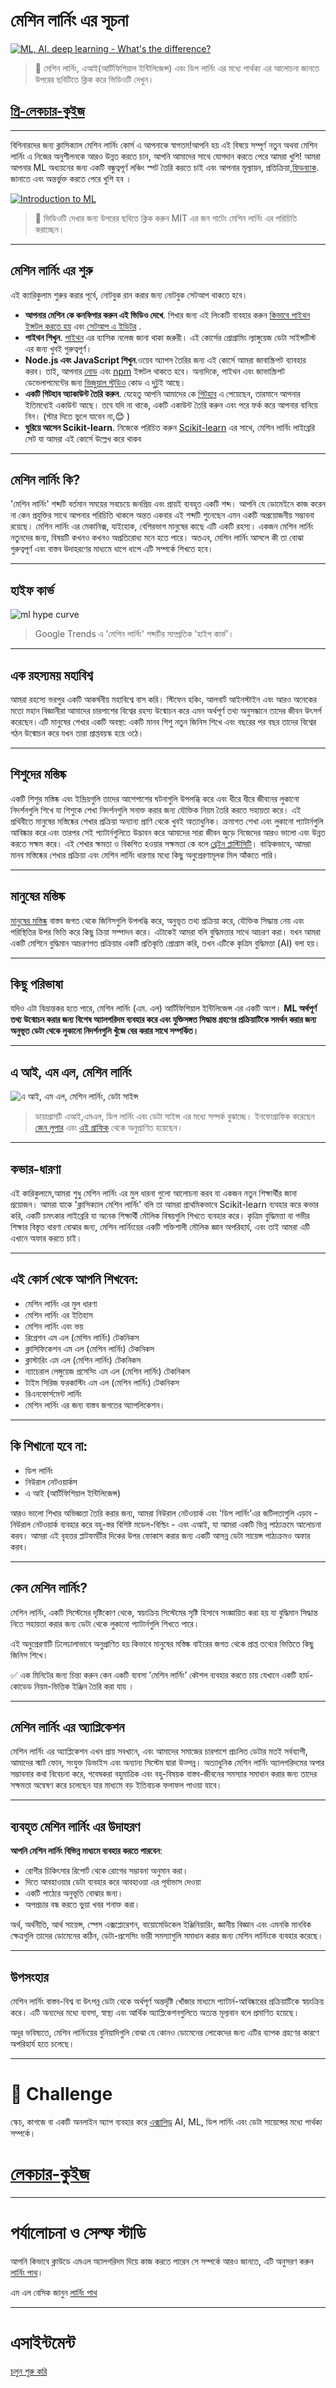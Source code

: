 # মেশিন লার্নিং এর সূচনা 
<!--
Watch the video, then take the pre-lesson quiz
-->

[![ML, AI, deep learning - What's the difference?](https://img.youtube.com/vi/lTd9RSxS9ZE/0.jpg)](https://youtu.be/lTd9RSxS9ZE "ML, AI, deep learning - What's the difference?")

> 🎥 মেশিন লার্নিং, এআই(আর্টিফিশিয়াল ইন্টিলিজেন্স) এবং ডিপ লার্নিং এর মধ্যে পার্থক্য এর আলোচনা জানতে উপরের ছবিটিতে ক্লিক করে ভিডিওটি দেখুন। 

## [প্রি-লেকচার-কুইজ](https://gray-sand-07a10f403.1.azurestaticapps.net/quiz/1/)

---
বিগিনারদের জন্য ক্লাসিক্যাল মেশিন লার্নিং কোর্স এ আপনাকে স্বাগতম!আপনি হয় এই বিষয়ে সম্পূর্ণ নতুন অথবা মেশিন লার্নিং এ নিজের অনুশীলনকে আরও উন্নত করতে চান, আপনি আমাদের সাথে যোগদান করতে পেরে আমরা খুশি! আমরা আপনার ML অধ্যয়নের জন্য একটি বন্ধুত্বপূর্ণ লঞ্চিং স্পট তৈরি করতে চাই এবং আপনার মূল্যায়ন, প্রতিক্রিয়া,[ফিডব্যাক](https://github.com/microsoft/ML-For-Beginners/discussions). জানাতে এবং অন্তর্ভুক্ত করতে পেরে খুশি হব । 


[![Introduction to ML](https://img.youtube.com/vi/h0e2HAPTGF4/0.jpg)](https://youtu.be/h0e2HAPTGF4 "Introduction to ML")


> 🎥 ভিডিওটি দেখার জন্য উপরের ছবিতে ক্লিক করুন
MIT এর জন গাটেং মেশিন লার্নিং এর পরিচিতি করাচ্ছেন। 

---
## মেশিন লার্নিং এর শুরু 

এই ক্যারিকুলাম শুরুর করার পূর্বে, নোটবুক রান করার জন্য নোটবুক সেটআপ থাকতে হবে। 


- **আপনার মেশিন কে কনফিগার করুন এই ভিডিও দেখে**. শিখার জন্য এই লিংকটি ব্যবহার করুন [কিভাবে পাইথন ইন্সটল করতে হয়](https://youtu.be/CXZYvNRIAKM) এবং [সেটআপ এ ইডিটর](https://youtu.be/EU8eayHWoZg) .
- **পাইথন শিখুন**. [পাইথন](https://docs.microsoft.com/learn/paths/python-language/?WT.mc_id=academic-77952-leestott) এর ব্যাসিক নলেজ জানা থাকা জরুরী। এই কোর্সের প্রোগ্রামিং ল্যাঙ্গুয়েজ ডেটা সাইন্সটিস্ট এর জন্য খুবই গুরুত্বপূর্ণ। 
- **Node.js এবং JavaScript শিখুন**.ওয়েব অ্যাপস তৈরির জন্য এই কোর্সে আমরা জাবাস্ক্রিপট ব্যাবহার করব। তাই, আপনার [নোড](https://nodejs.org) এবং [npm](https://www.npmjs.com/) ইন্সটল থাকতে হবে। অন্যদিকে, পাইথন এবং জাভাস্ক্রিপট ডেভেলাপমেন্টের জন্য [ভিজুয়াল স্টুডিও](https://code.visualstudio.com/) কোড এ দুটুই আছে। 
- **একটি গিটহাব অ্যাকাউন্ট তৈরি করুন**. যেহেতু আপনি আমাদের কে [গিটহাব](https://github.com) এ পেয়েছেন, তারমানে আপনার ইতিমধ্যেই একাউন্ট আছে। তবে যদি না থাকে, একটি একাউন্ট তৈরি করুন এবং পরে ফর্ক করে আপনার বানিয়ে নিন। (স্টার দিতে ভুলে যাবেন না,😊 )
- **ঘুরিয়ে আসেন Scikit-learn**. নিজেকে পরিচিত করুন [Scikit-learn](https://scikit-learn.org/stable/user_guide.html) এর সাথে, মেশিন লার্নিং লাইব্রেরি সেট যা আমরা এই কোর্সে উল্লেখ করে থাকব

---
## মেশিন লার্নিং কি?
'মেশিন লার্নিং' শব্দটি বর্তমান সময়ের সবচেয়ে জনপ্রিয় এবং প্রায়ই ব্যবহৃত একটি শব্দ। আপনি যে ডোমেইনে কাজ করেন না কেন প্রযুক্তির সাথে আপনার পরিচিতি থাকলে অন্তত একবার এই শব্দটি শুনেছেন এমন একটি অপ্রয়োজনীয় সম্ভাবনা রয়েছে। মেশিন লার্নিং এর মেকানিক্স, যাইহোক, বেশিরভাগ মানুষের কাছে  এটি একটি রহস্য। একজন মেশিন লার্নিং নতুনদের জন্য, বিষয়টি কখনও কখনও অপ্রতিরোধ্য মনে হতে পারে। অতএব, মেশিন লার্নিং আসলে কী তা বোঝা গুরুত্বপূর্ণ এবং বাস্তব উদাহরণের মাধ্যমে ধাপে ধাপে এটি সম্পর্কে শিখতে হবে।

---
## হাইফ কার্ভ

![ml hype curve](../images/hype.png)

> Google Trends এ 'মেশিন লার্নিং' শব্দটির সাম্প্রতিক 'হাইপ কার্ভ'।

---
## এক রহস্যময় মহাবিশ্ব

আমরা রহস্যে ভরপুর একটি আকর্ষনীয় মহাবিশ্বে বাস করি। স্টিফেন হকিং, আলবার্ট আইনস্টাইন এবং আরও অনেকের মতো মহান বিজ্ঞানীরা আমাদের চারপাশের বিশ্বের রহস্য উন্মোচন করে এমন অর্থপূর্ণ তথ্য অনুসন্ধানে তাদের জীবন উৎসর্গ করেছেন।এটি মানুষের শেখার একটি অবস্থা: একটি মানব শিশু নতুন জিনিস শিখে এবং বছরের পর বছর তাদের বিশ্বের গঠন উন্মোচন করে যখন তারা প্রাপ্তবয়স্ক হয়ে ওঠে।

---

## শিশুদের মস্তিষ্ক 
একটি শিশুর মস্তিষ্ক এবং ইন্দ্রিয়গুলি তাদের আশেপাশের ঘটনাগুলি উপলব্ধি করে এবং ধীরে ধীরে জীবনের লুকানো নিদর্শনগুলি শিখে যা শিশুকে শেখা নিদর্শনগুলি সনাক্ত করার জন্য যৌক্তিক নিয়ম তৈরি করতে সহায়তা করে। এই প্রথিবীতে মানুষের মস্তিষ্কের শেখার প্রক্রিয়া অন্যান্য প্রাণি থেকে খুবই অত্যাধুনিক। ক্রমাগত শেখা এবং লুকানো প্যাটার্নগুলি আবিষ্কার করে এবং তারপর সেই প্যাটার্নগুলিতে উদ্ভাবন করে আমাদের সারা জীবন জুড়ে নিজেদের আরও ভালো এবং উন্নত করতে সক্ষম করে। এই শেখার ক্ষমতা ও বিকশিত হওয়ার সক্ষমতা কে বলে [ব্রেইন প্লাস্টিসিটি](https://www.simplypsychology.org/brain-plasticity.html)। বাহ্যিকভাবে, আমরা মানব মস্তিষ্কের শেখার প্রক্রিয়া এবং মেশিন লার্নিং ধারণার মধ্যে কিছু অনুপ্রেরণামূলক মিল আঁকতে পারি।

---
## মানুষের মস্তিষ্ক

[মানুষের মস্তিষ্ক]((https://www.livescience.com/29365-human-brain.html)) বাস্তব জগত থেকে জিনিসগুলি উপলব্ধি করে, অনুভূত তথ্য প্রক্রিয়া করে, যৌক্তিক সিদ্ধান্ত নেয় এবং পরিস্থিতির উপর ভিত্তি করে কিছু ক্রিয়া সম্পাদন করে। এটাকেই আমরা বলি বুদ্ধিমত্তার সাথে আচরণ করা। যখন আমরা একটি মেশিনে বুদ্ধিমান আচরণগত প্রক্রিয়ার একটি প্রতিকৃতি প্রোগ্রাম করি, তখন এটিকে কৃত্রিম বুদ্ধিমত্তা (AI) বলা হয়।

---
## কিছু পরিভাষা

যদিও এটা বিভ্রান্তকর হতে পারে, মেশিন লার্নিং (এম. এল) আর্টিফিশিয়াল ইন্টিলিজেন্স এর একটি অংশ। **ML অর্থপূর্ণ তথ্য উন্মোচন করার জন্য বিশেষ অ্যালগরিদম ব্যবহার করে এবং যুক্তিসঙ্গত সিদ্ধান্ত গ্রহণের প্রক্রিয়াটিকে সমর্থন করার জন্য অনুভূত ডেটা থেকে লুকানো নিদর্শনগুলি খুঁজে বের করার সাথে সম্পর্কিত।**

---
## এ আই, এম এল, মেশিন লার্নিং

![এ আই, এম এল, মেশিন লার্নিং, ডেটা সাইন্স](../images/ai-ml-ds.png)

> ডায়াগ্রামটি এআই,এমএল, ডিপ লার্নিং এবং ডেটা সাইন্স এর মধ্যে সম্পর্ক বুঝাচ্ছে। ইনফোগ্রাফিক করেছেন [জেন লুপার](https://twitter.com/jenlooper) এবং [এই গ্রাফিক](https://softwareengineering.stackexchange.com/questions/366996/distinction-between-ai-ml-neural-networks-deep-learning-and-data-mining) থেকে অনুপ্রাণিত হয়েছেন। 

---
## কভার-ধারণা 

এই কারিকুলামে,আমরা শুধু মেশিন লার্নিং এর মুল ধারনা গুলো আলোচনা করব যা একজন নতুন শিক্ষার্থীর জানা প্রয়োজন। আমরা যাকে 'ক্লাসিক্যাল মেশিন লার্নিং' বলি তা আমরা প্রাথমিকভাবে Scikit-learn ব্যবহার করে কভার করি, একটি চমৎকার লাইব্রেরি যা অনেক শিক্ষার্থী মৌলিক বিষয়গুলি শিখতে ব্যবহার করে। কৃত্রিম বুদ্ধিমত্তা বা গভীর শিক্ষার বিস্তৃত ধারণা বোঝার জন্য, মেশিন লার্নিংয়ের একটি শক্তিশালী মৌলিক জ্ঞান অপরিহার্য, এবং তাই আমরা এটি এখানে অফার করতে চাই।

---
## এই কোর্স থেকে আপনি শিখবেন: 

- মেশিন লার্নিং এর মুল ধারণা
- মেশিন লার্নিং এর ইতিহাস
- মেশিন লার্নিং এবং ভয়
- রিগ্রেশন এম এল (মেশিন লার্নিং) টেকনিকস
- ক্লাসিফিকেশন এম এল (মেশিন লার্নিং) টেকনিকস
- ক্লাস্টারিং এম এল (মেশিন লার্নিং) টেকনিকস
- ন্যাচেরাল লেঙ্গুয়েজ প্রসেসিং এম এল (মেশিন লার্নিং) টেকনিকস
- টাইম সিরিজ ফরকাস্টিং এম এল (মেশিন লার্নিং) টেকনিকস
- রিএনফোর্সমেন্ট লার্নিং
- মেশিন লার্নিং এর জন্য বাস্তব জগতের অ্যাপলিকেশন। 

---
## কি শিখানো হবে না:

- ডিপ লার্নিং
- নিউরাল নেটওয়ার্কস
- এ আই (আর্টিফিশিয়াল ইন্টিলিজেন্স)


আরও ভালো শিখার অভিজ্ঞতা তৈরি করার জন্য, আমরা নিউরাল নেটওয়ার্ক এবং 'ডিপ লার্নিং'এর জটিলতাগুলি এড়াব - নিউরাল নেটওয়ার্ক ব্যবহার করে বহু-স্তর বিশিষ্ট মডেল-বিল্ডিং - এবং এআই, যা আমরা একটি ভিন্ন পাঠ্যক্রমে আলোচনা করব। আমরা এই বৃহত্তর প্লাটফর্মটির দিকের উপর ফোকাস করার জন্য একটি আসন্ন ডেটা সায়েন্স পাঠ্যক্রমও অফার করব।

---
## কেন মেশিন লার্নিং? 

মেশিন লার্নিং, একটি সিস্টেমের দৃষ্টিকোণ থেকে, স্বয়ংক্রিয় সিস্টেমের সৃষ্টি হিসাবে সংজ্ঞায়িত করা হয় যা বুদ্ধিমান সিদ্ধান্ত নিতে সহায়তা করার জন্য ডেটা থেকে লুকানো প্যাটার্নগুলি শিখতে পারে।

এই অনুপ্রেরণাটি ঢিলেঢালাভাবে অনুপ্রাণিত হয় কিভাবে মানুষের মস্তিষ্ক বাইরের জগত থেকে প্রাপ্ত তথ্যের ভিত্তিতে কিছু জিনিস শিখে।

✅ এক মিনিটের জন্য চিন্তা করুন কেন একটি ব্যবসা ’মেশিন লার্নিং’ কৌশল ব্যবহার করতে চায় যেখানে একটি হার্ড-কোডেড নিয়ম-ভিত্তিক ইঞ্জিন তৈরি করা যায় । 

---
## মেশিন লার্নিং এর অ্যাপ্লিকেশন

মেশিন লার্নিং এর অ্যাপ্লিকেশন এখন প্রায় সবখানে, এবং আমাদের সমাজের চারপাশে প্রচলিত ডেটার মতই সর্বব্যাপী, আমাদের স্মার্ট ফোন, সংযুক্ত ডিভাইস এবং অন্যান্য সিস্টেম দ্বারা উত্পন্ন। অত্যাধুনিক মেশিন লার্নিং অ্যালগরিদমের অপার সম্ভাবনার কথা বিবেচনা করে, গবেষকরা বহুমাত্রিক এবং বহু-বিষয়ক বাস্তব-জীবনের সমস্যার সমাধান করার জন্য তাদের সক্ষমতা অন্বেষণ করে চলেছেন যার মাধ্যমে বড় ইতিবাচক ফলাফল পাওয়া যাবে।

---
## ব্যবহৃত মেশিন লার্নিং এর উদাহরণ

**আপনি মেশিন লার্নিং বিভিন্ন মাধ্যমে ব্যবহার করতে পারবেন**:

- রোগীর চিকিৎসার রিপোর্ট থেকে রোগের সম্ভাবনা অনুমান করা।
- দিতে আবহাওয়ার ডেটা ব্যবহার করে আবহাওয়া এর পূর্বাভাস দেওয়া
- একটি পাঠ্যের অনুভূতি বোঝার জন্য।
- অপপ্রচার বন্ধ করতে ভুয়া খবর শনাক্ত করা।

অর্থ, অর্থনীতি, আর্থ সায়েন্স, স্পেস এক্সপ্লোরেশন, বায়োমেডিকেল ইঞ্জিনিয়ারিং, জ্ঞানীয় বিজ্ঞান এবং এমনকি মানবিক ক্ষেত্রগুলি তাদের ডোমেনের কঠিন, ডেটা-প্রসেসিং ভারী সমস্যাগুলি সমাধান করার জন্য মেশিন লার্নিংকে ব্যবহার করেছে।

---
## উপসংহার

মেশিন লার্নিং বাস্তব-বিশ্ব বা উৎপন্ন ডেটা থেকে অর্থপূর্ণ অন্তর্দৃষ্টি খোঁজার মাধ্যমে প্যাটার্ন-আবিষ্কারের প্রক্রিয়াটিকে স্বয়ংক্রিয় করে। এটি অন্যদের মধ্যে ব্যবসা, স্বাস্থ্য এবং আর্থিক অ্যাপ্লিকেশনগুলিতে অত্যন্ত মূল্যবান বলে প্রমাণিত হয়েছে।

অদূর ভবিষ্যতে, মেশিন লার্নিংয়ের বুনিয়াদিগুলি বোঝা যে কোনও ডোমেনের লোকেদের জন্য এটির ব্যাপক গ্রহণের কারণে অপরিহার্য হতে চলেছে। 

---
# 🚀 Challenge

স্কেচ, কাগজে বা একটি অনলাইন অ্যাপ ব্যবহার করে [এক্সালিড্র](https://excalidraw.com/) AI, ML, ডিপ লার্নিং এবং ডেটা সায়েন্সের মধ্যে পার্থক্য সম্পর্কে।  

# [লেকচার-কুইজ](https://gray-sand-07a10f403.1.azurestaticapps.net/quiz/2/)

---
# পর্যালোচনা ও সেল্ফ স্টাডি

আপনি কিভাবে ক্লাউডে এমএল অ্যালগরিদম দিয়ে কাজ করতে পারেন সে সম্পর্কে আরও জানতে, এটি অনুসরণ করুন [লার্নিং পাথ](https://docs.microsoft.com/learn/paths/create-no-code-predictive-models-azure-machine-learning/?WT.mc_id=academic-77952-leestott)। 

এম এল বেসিক জানুন [লার্নিং পাথ](https://docs.microsoft.com/learn/modules/introduction-to-machine-learning/?WT.mc_id=academic-77952-leestott)

---
# এসাইন্টমেন্ট

[চলুন শুরু করি](assignment.md)